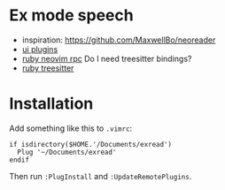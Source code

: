 # Ex mode speech

- inspiration: https://github.com/MaxwellBo/neoreader
- [ui plugins](https://github.com/neovim/neovim/wiki/Plugin-UI-architecture)
- [ruby neovim rpc](https://github.com/neovim/neovim-ruby)
Do I need treesitter bindings?
- [ruby treesitter](https://github.com/calicoday/ruby-tree-sitter-ffi)

# Installation

Add something like this to `.vimrc`:
```
if isdirectory($HOME.'/Documents/exread')
  Plug '~/Documents/exread'
endif

```

Then run `:PlugInstall` and `:UpdateRemotePlugins`.
